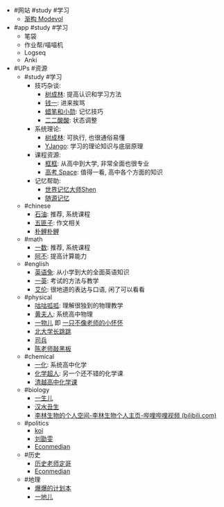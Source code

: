 - #网站 #study #学习
	- [渐构 Modevol](https://www.modevol.com/)
- #app #study #学习
	- 笔袋
	- 作业帮/喵喵机
	- Logseq
	- Anki
- #UPs #资源
	- #study #学习
		- 技巧杂谈:
			- [树成林](https://www.bilibili.com/video/BV1X3411k7CX/): 提高认识和学习方法
			- [钱一](https://space.bilibili.com/180322556?spm_id_from=333.337.0.0): 进来挨骂
			- [蜡笔和小勋](https://www.bilibili.com/video/BV14b411h7FM/?vd_source=b50bf99a218887e785dac60c16684ed3): 记忆技巧
			- [二二酸酸](https://www.bilibili.com/video/BV1X3411k7CX/?vd_source=b50bf99a218887e785dac60c16684ed3): 状态调整
		- 系统理论:
			- [树成林](https://www.bilibili.com/video/BV15A411g764/?spm_id_from=333.999.0.0): 可执行, 也很通俗易懂
			- [YJango](https://www.bilibili.com/video/BV1LU4y1g7no/?vd_source=b50bf99a218887e785dac60c16684ed3): 学习的理论知识与底层原理
		- 课程资源:
			- [框框](https://www.bilibili.com/festival/kaixuejiehuotujian?bvid=BV1rY4y1T7Lk&spm_id_from=333.999.0.0): 从高中到大学, 非常全面也很专业
			- [高考 Space](https://space.bilibili.com/273396101?spm_id_from=333.337.0.0): 值得一看, 高中各个方面的知识
		- 记忆帮助:
			- [世界记忆大师Shen](https://space.bilibili.com/430410002?spm_id_from=333.337.0.0)
			- [随源记忆](https://space.bilibili.com/23752489?spm_id_from=333.337.0.0)
	- #chinese
		- [石油](https://www.bilibili.com/video/BV1FV4y1h7LT/?spm_id_from=333.788&vd_source=b50bf99a218887e785dac60c16684ed3): 推荐, 系统课程
		- [五匪子](https://www.bilibili.com/cheese/play/ss1242?csource=Hp_searchresult&spm_id_from=333.337.0.0): 作文相关
		- [朴鲤朴鲤](https://space.bilibili.com/12575583/dynamic)
	- #math
		- [一数](https://www.bilibili.com/video/BV1AM4y1j77u/?spm_id_from=333.788&vd_source=b50bf99a218887e785dac60c16684ed3): 推荐, 系统课程
		- [阿不](https://www.bilibili.com/cheese/play/ss1342?csource=private_space_class_null&spm_id_from=333.999.0.0): 提高计算能力
	- #english
		- [英语兔](https://space.bilibili.com/483162496?spm_id_from=333.999.0.0): 从小学到大的全面英语知识
		- [一英](https://space.bilibili.com/632207543?spm_id_from=333.337.0.0): 考试的方法与教学
		- [艾伦](https://www.bilibili.com/cheese/play/ss1060?csource=private_space_class_null&spm_id_from=333.999.0.0): 很地道的表达与口语, 闲了可以看看
	- #physical
		- [咕咕呱呱](https://space.bilibili.com/627552701/?spm_id_from=333.999.0.0): 理解很独到的物理教学
		- [黄夫人](https://space.bilibili.com/23630128?spm_id_from=333.337.0.0): 系统高中物理
		- [一物儿](https://space.bilibili.com/3546695694551936/video) 即 [一只不像老师的小怀怀](https://space.bilibili.com/344693660)
		- [北大学长跳跳](https://space.bilibili.com/439177375)
		- [司兵](https://space.bilibili.com/1881916943/dynamic)
		- [陈老师敲黑板](https://space.bilibili.com/363852103?spm_id_from=333.337.0.0)
	- #chemical
		- [一化](https://space.bilibili.com/1526560679?spm_id_from=333.337.0.0): 系统高中化学
		- [化学超人](https://space.bilibili.com/416601949?spm_id_from=333.337.0.0): 另一个还不错的化学课
		- [清越高中化学课](https://space.bilibili.com/1407319999/)
	- #biology
		- [一生儿](https://space.bilibili.com/2036187097?spm_id_from=333.999.0.0)
		- [汉水丑生](https://space.bilibili.com/519546088)
		- [李林生物的个人空间-李林生物个人主页-哔哩哔哩视频 (bilibili.com)](https://space.bilibili.com/229823308/)
	- #politics
		- [koi](https://www.bilibili.com/video/BV1if4y1o7BC/?vd_source=b50bf99a218887e785dac60c16684ed3)
		- [刘勖雯](https://www.bilibili.com/video/BV1Ag411R7Ls/?vd_source=b50bf99a218887e785dac60c16684ed3)
		- [Econmedian](https://space.bilibili.com/429913769)
	- #历史
		- [历史老师定哥](https://space.bilibili.com/321084528/?spm_id_from=333.999.0.0)
		- [Econmedian](https://space.bilibili.com/429913769)
	- #地理
		- [爆爆的计划本](https://space.bilibili.com/1321920893/?spm_id_from=333.999.0.0)
		- [一地儿](https://space.bilibili.com/1231108399?spm_id_from=333.337.search-card.all.click)